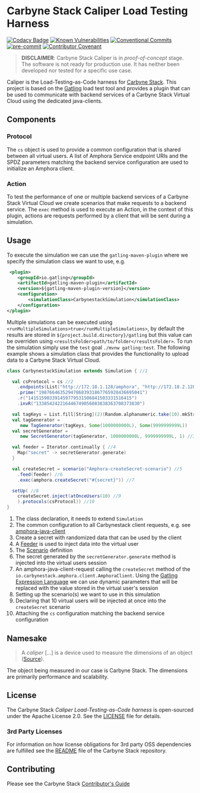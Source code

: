 # Carbyne Stack Caliper Load Testing Harness

[![Codacy Badge](https://app.codacy.com/project/badge/Grade/233198c332f3486ea69057fb9938917e)](https://app.codacy.com/gh/carbynestack/caliper/dashboard?utm_source=gh&utm_medium=referral&utm_content=&utm_campaign=Badge_grade)
[![Known Vulnerabilities](https://snyk.io/test/github/carbynestack/caliper/badge.svg)](https://snyk.io/test/github/carbynestack/caliper)
[![Conventional Commits](https://img.shields.io/badge/Conventional%20Commits-1.0.0-%23FE5196?logo=conventionalcommits&logoColor=white)](https://conventionalcommits.org)
[![pre-commit](https://img.shields.io/badge/pre--commit-enabled-brightgreen?logo=pre-commit&logoColor=white)](https://github.com/pre-commit/pre-commit)
[![Contributor Covenant](https://img.shields.io/badge/Contributor%20Covenant-2.1-4baaaa.svg)](CODE_OF_CONDUCT.md)

> **DISCLAIMER**: Carbyne Stack Caliper is in *proof-of-concept* stage. The
> software is not ready for production use. It has neither been developed nor
> tested for a specific use case.

Caliper is the Load-Testing-as-Code harness for
[Carbyne Stack](https://github.com/carbynestack). This project is based on the
[Gatling](https://github.com/gatling/gatling) load test tool and provides a
plugin that can be used to communicate with backend services of a Carbyne Stack
Virtual Cloud using the dedicated java-clients.

## Components

### Protocol

The `cs` object is used to provide a common configuration that is shared between
all virtual users. A list of Amphora Service endpoint URIs and the SPDZ
parameters matching the backend service configuration are used to initialize an
Amphora client.

### Action

To test the performance of one or multiple backend services of a Carbyne Stack
Virtual Cloud we create scenarios that make requests to a backend service. The
`exec` method is used to execute an Action, in the context of this plugin,
actions are requests performed by a client that will be sent during a
simulation.

## Usage

To execute the simulation we can use the `gatling-maven-plugin` where we specify
the simulation class we want to use, e.g.

```xml
 <plugin>
    <groupId>io.gatling</groupId>
    <artifactId>gatling-maven-plugin</artifactId>
    <version>${gatling-maven-plugin-version}</version>
    <configuration>
        <simulationClass>CarbynestackSimulation</simulationClass>
    </configuration>
</plugin>
```

Multiple simulations can be executed using
`<runMultipleSimulations>true</runMultipleSimulations>`, by default the results
are stored in `${project.build.directory}/gatling` but this value can be
overriden using `<resultsFolder>path/to/folder</resultsFolder>`. To run the
simulation simply use the `test` goal `./mvnw gatling:test`. The following
example shows a simulation class that provides the functionality to upload data
to a Carbyne Stack Virtual Cloud.

```scala
class CarbynestackSimulation extends Simulation { //1

  val csProtocol = cs //2
    .endpoints(List("http://172.18.1.128/amphora", "http://172.18.2.128/amphora"))
    .prime("198766463529478683931867765928436695041")
    .r("141515903391459779531506841503331516415")
    .invR("133854242216446749056083838363708373830")

  val tagKeys = List.fill[String](2)(Random.alphanumeric.take(10).mkString)
  val tagGenerator =
     new TagGenerator(tagKeys, Some(1000000000L), Some(9999999999L))
  val secretGenerator =
     new SecretGenerator(tagGenerator, 1000000000L, 9999999999L, 1) //3

  val feeder = Iterator.continually { //4
    Map("secret" -> secretGenerator.generate)
  }

  val createSecret = scenario("Amphora-createSecret-scenario") //5
    .feed(feeder) //6
    .exec(amphora.createSecret("#{secret}")) //7

  setUp( //8
    createSecret.inject(atOnceUsers(10) //9
    ).protocols(csProtocol)) //10
}
```

1. The class declaration, it needs to extend `Simulation`
1. The common configuration to all Carbynestack client requests, e.g. see
   [amphora-java-client](https://github.com/carbynestack/amphora/blob/master/amphora-java-client/README.md)
1. Create a secret with randomized data that can be used by the client
1. A
   [Feeder](https://gatling.io/docs/gatling/reference/current/core/session/feeder/)
   is used to inject data into the virtual user
1. The
   [Scenario](https://gatling.io/docs/gatling/reference/current/core/scenario/)
   definition
1. The secret generated by the `secretGenerator.generate` method is injected
   into the virtual users session
1. An amphora-java-client-request calling the `createSecret` method of the
   `io.carbynestack.amphora.client.AmphoraClient`. Using the
   [Gatling Expression Language](https://gatling.io/docs/gatling/reference/current/core/session/el/)
   we can use dynamic parameters that will be replaced with the value stored in
   the virtual user's session
1. Setting up the scenario(s) we want to use in this simulation
1. Declaring that 10 virtual users will be injected at once into the
   `createSecret` scenario
1. Attaching the `cs` configuration matching the backend service configuration

## Namesake

> A *caliper* \[...\] is a device used to measure the dimensions of an object
> ([Source](https://en.wikipedia.org/wiki/Calipers)).

The object being measured in our case is Carbyne Stack. The dimensions are
primarily performance and scalability.

## License

The Carbyne Stack *Caliper Load-Testing-as-Code harness* is open-sourced under
the Apache License 2.0. See the [LICENSE](LICENSE) file for details.

### 3rd Party Licenses

For information on how license obligations for 3rd party OSS dependencies are
fulfilled see the [README](https://github.com/carbynestack/carbynestack) file of
the Carbyne Stack repository.

## Contributing

Please see the Carbyne Stack
[Contributor's Guide](https://github.com/carbynestack/carbynestack/blob/master/CONTRIBUTING.md)
